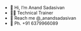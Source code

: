 - 👋 Hi, I’m Anand Sadasivan
- 🧑‍🏫 Technical Trainer
- 📱 Reach me @_anandsadasivan
- 💬 Ph. +91 6379966089
